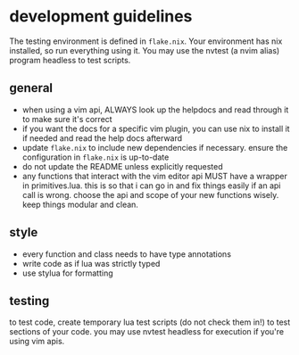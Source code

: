 # development guidelines

The testing environment is defined in `flake.nix`. Your environment has nix installed, so run everything using it. You may use the nvtest (a nvim alias) program headless to test scripts.

## general 

- when using a vim api, ALWAYS look up the helpdocs and read through it to make sure it's correct
- if you want the docs for a specific vim plugin, you can use nix to install it if needed and read the help docs afterward
- update `flake.nix` to include new dependencies if necessary. ensure the configuration in `flake.nix` is up-to-date
- do not update the README unless explicitly requested
- any functions that interact with the vim editor api MUST have a wrapper in primitives.lua. this is so that i can go in and fix things easily if an api call is wrong. choose the api and scope of your new functions wisely. keep things modular and clean.

## style

- every function and class needs to have type annotations
- write code as if lua was strictly typed
- use stylua for formatting

## testing

to test code, create temporary lua test scripts (do not check them in!) to test sections of your code. you may use nvtest headless for execution if you're using vim apis.
